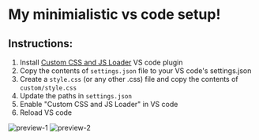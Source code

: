 # My minimialistic vs code setup!

## Instructions:
1. Install [Custom CSS and JS Loader](https://marketplace.visualstudio.com/items?itemName=be5invis.vscode-custom-css) VS code plugin
2. Copy the contents of `settings.json` file to your VS code's settings.json
3. Create a `style.css` (or any other .css) file and copy the contents of `custom/style.css`
4. Update the paths in `settings.json`
5. Enable  "Custom CSS and JS Loader" in VS code
6. Reload VS code

![preview-1](https://github.com/user-attachments/assets/3838343e-0d57-4e3c-8ea7-e266b6c6d8a2)
![preview-2](https://github.com/user-attachments/assets/839dbd34-55d6-4da2-a789-9f9665c030af)


